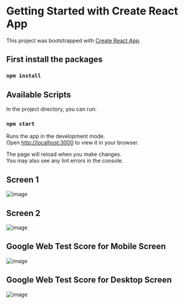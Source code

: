 # Getting Started with Create React App

This project was bootstrapped with [Create React App](https://github.com/facebook/create-react-app).

## First install the packages

### `npm install`

## Available Scripts

In the project directory, you can run:

### `npm start`

Runs the app in the development mode.\
Open [http://localhost:3000](http://localhost:3000) to view it in your browser.

The page will reload when you make changes.\
You may also see any lint errors in the console.

## Screen 1

![image](https://github.com/Cibiyanna26/turtlex/assets/121782238/19049927-be4b-4070-ba27-71a8cefb3c0f)

## Screen 2

![image](https://github.com/Cibiyanna26/turtlex/assets/121782238/774d0b0f-8a4c-49cd-b4d5-7a1d2837f5cc)


## Google Web Test Score for Mobile Screen 

![image](https://github.com/Cibiyanna26/turtlex/assets/121782238/0b888712-e84b-4750-8cdc-7269fffdb955)

## Google Web Test Score for Desktop Screen

![image](https://github.com/Cibiyanna26/turtlex/assets/121782238/89961bac-60cb-40ba-a345-3926c8656a30)


